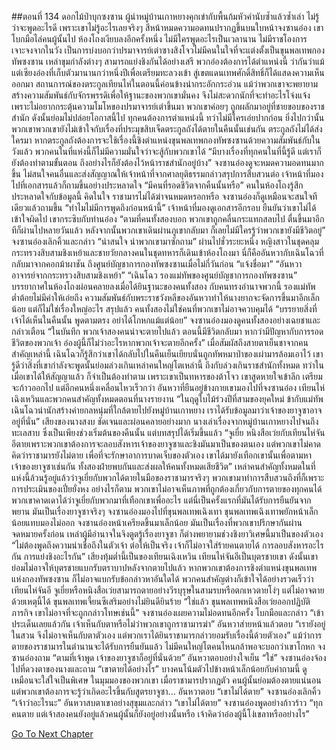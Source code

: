 ##ตอนที่ 134 ดอกไม้ป่าบุกซงซาน
ผู้นำหมู่บ้านเกาหยางคุกเข่ากับพื้นก้มหัวคำนับซ้ำแล้วซ้ำเล่า ไม่รู้ว่าจะพูดอะไรดี
เพราะเขาไม่รู้อะไรเลยจริงๆ
สีหน้าหมดความอดทนปรากฏขึ้นบนใบหน้าจงซานอ๋อง เขาโบกมือไล่คนผู้นั้นไป
ห้องโถงเงียบลงอีกครั้งหนึ่ง ไม่มีใครพูดอะไรเป็นเวลานาน
ไม่มีราชโองการเจาะจงจากในวัง เป็นการบ่งบอกว่าปรมาจารย์เต๋าซางสิงโจวไม่มีคนในใจที่จะแต่งตั้งเป็นขุนพลเทพกองทัพซงซาน เหล่าขุมกำลังต่างๆ สามารถแย่งชิงกันได้อย่างเสรี
พวกอ๋องต้องการได้ตำแหน่งนี้ ว่ากันว่าแม้แต่เซียงอ๋องที่เก็บตัวมานานกว่าหนึ่งปีเพื่อเตรียมทะลวงเข้า สู่เขตแดนเทพศักดิ์สิทธิ์ก็ได้แสดงความเห็นออกมา
สถานการณ์ของตระกูลเทียนไห่ในตอนนี้ค่อนข้างน่ากระอักกระอ่วน แม้ว่าพวกเขาจะพยายามสร้างความสัมพันธ์กับจักรพรรดิเพื่อให้ฐานะของพวกเขามั่นคง จึงไม่สะดวกนักที่จะทำอะไรโจ่งแจ้งเพราะไม่อยากกระตุ้นความโมโหของปรมาจารย์เต๋าขึ้นมา พวกเขาค่อยๆ ถูกผลักมาอยู่ที่ชายขอบของราชสำนัก ดังนั้นย่อมไม่ปล่อยโอกาสนี้ไป
ทุกคนต้องการตำแหน่งนี้ ทว่าไม่มีใครเอ่ยปากก่อน
ยิ่งไปกว่านั้น พวกเขาพวกเขายังไม่เข้าใจกับเรื่องที่ประมุขสิบเจ็ดตระกูลถังได้ตายในคืนนั้นเช่นกัน ตระกูลถังไม่ได้ส่งใครมา หากตระกูลถังต้องการจะใช้เรื่องนี้ชิงตำแหน่งขุนพลเทพกองทัพซงซานด้วยความสัมพันธ์กับในวังแล้ว พวกคนในที่แห่งนี้ก็ไม่มีความมั่นใจว่าจะสู้กับพวกเขาได้
“มีบางเรื่องที่ทุกคนในที่นี้รู้ดี แต่เราก็ยังต้องทำตามขั้นตอน ถึงอย่างไรก็ยังต้องไว้หน้าราชสำนักอยู่บ้าง”
จงซานอ๋องดูจะหมดความอดทนมากขึ้น ไม่สนใจคนอื่นและส่งสัญญาณให้เจ้าหน้าที่จากศาลยุติธรรมกล่าวสรุปการสืบสวนต่อ เจ้าหน้าที่มองไปที่เอกสารแล้วก็ถามขึ้นอย่างประหลาดใจ “มีคนที่รอดชีวิตจากคืนนั้นหรือ”
คนในห้องโถงรู้สึกประหลาดใจกับข้อมูลนี้ คิดในใจ ราชามารไม่ได้ฆ่าจนหมดหรอกหรือ
จงซานอ๋องก็ดูเหมือนจะสนใจทีเดียวแล้วถามขึ้น “ทำไมไม่มีการพูดถึงก่อนหน้านี้”
เจ้าหน้าที่มองดูเอกสารอีกรอบ ยืนยันว่าเขาไม่ได้เข้าใจผิดไป เขากระซิบกับท่านอ๋อง “ตามที่คนทั้งสองบอก พวกเขาถูกคลื่นกระแทกสลบไป ตื่นขึ้นมาอีกทีก็ผ่านไปหลายวันแล้ว หลังจากนั้นพวกเขาเดินผ่านภูเขากลับมา ก็เลยไม่มีใครรู้ว่าพวกเขายังมีชีวิตอยู่”
จงซานอ๋องเลิกคิ้วและกล่าว “น่าสนใจ นำพวกเขามาซักถาม”
ผ่านไปชั่วระยะหนึ่ง หญิงสาวในชุดคลุมกระทรวงสิบสามชิงเหย้าและชายวัยกลางคนในชุดทหารก็เดินเข้าห้องโถงมา
นี่ก็คืออันหวากับเฉินโฉวที่กลับมาจากคอกม้าผาชัน ถึงศูนย์บัญชาการกองทัพซงซานเมื่อไม่กี่วันก่อน
“แจ้งชื่อมา”
“อันหวา อาจารย์จากกระทรวงสิบสามชิงเหย้า”
“เฉินโฉว รองแม่ทัพของศูนย์บัญชาการกองทัพซงซาน”
บรรยากาศในห้องโถงผ่อนคลายลงเมื่อได้ยินฐานะของคนทั้งสอง
กับคนทรงอำนาจพวกนี้ รองแม่ทัพต่ำต้อยไม่มีค่าให้เอ่ยถึง ความสัมพันธ์กับพระราชวังหลีของอันหวาทำให้นางยากจะจัดการขึ้นมาอีกเล็กน้อย แต่ก็ไม่ใช่เรื่องใหญ่อะไร สรุปแล้ว คนทั้งสองไม่ใช่คนที่พวกเขาไม่อาจควบคุมได้
“บรรยายสิ่งที่เจ้าได้เห็นในคืนนั้น พูดตามตรง อย่าได้โกหกแม้แต่น้อย”
จงซานอ๋องมองดูคนทั้งสองอย่างเฉยชาและกล่าวเตือน “ในบันทึก พวกเจ้าสองคนน่าจะตายไปแล้ว ตอนนี้มีชีวิตกลับมา หากว่ามีปัญหากับการรอดชีวิตของพวกเจ้า อ๋องผู้นี้ก็ไม่ว่าอะไรหากพวกเจ้าจะตายอีกครั้ง”
เมื่อสัมผัสถึงสายตาเย็นชาจากคนสำคัญเหล่านี้ เฉินโฉวก็รู้สึกว่าเขาได้กลับไปในคืนเย็นเยียบนั่นถูกทัพหมาป่าของเผ่ามารล้อมเอาไว้
เขารู้ดีว่าสิ่งที่เขากำลังจะพูดนั้นย่อมล่วงเกินเหล่าคนใหญ่โตเหล่านี้ ถึงกับล่วงเกินราชสำนักทั้งหมด
ทว่าในเมื่อเขาได้ให้สัญญาแล้ว ก็จำเป็นต้องทำตาม เพราะเขาเป็นทหารของต้าโจว
เขาสูดหายใจเข้าลึก เตรียมจะก้าวออกไป
แต่อีกคนหนึ่งเคลื่อนไหวเร็วกว่า
อันหวาที่ยืนอยู่ข้างกายเขามองไปที่จงซานอ๋อง เทียนไห่เฉิงเหวินและพวกคนสำคัญทั้งหมดตอนที่นางรายงาน “ในฤดูใบไม้ร่วงปีที่สามของยุคใหม่ ข้ากับแม่ทัพเฉินโฉวนำนักสร้างค่ายกลหนุ่มที่ใกล้ตายไปยังหมู่บ้านเกาหยาง เราได้รับข้อมูลมาว่าเจ้าของยาจูซาอาจอยู่ที่นั่น”
เสียงของนางสงบ ชัดเจนและผ่อนคลายอย่างมาก
นางเล่าเรื่องจากหมู่บ้านเกาหยางไปจนถึงทะเลสาบ ซึ่งเป็นเพียงช่วงเริ่มต้นของคืนนั้น แต่บทสรุปได้เริ่มขึ้นแล้ว
“จูเยี่ย หนิงสือเว่ยกับเทียนไห่จันอีตายเพราะพวกเขาต้องการจะลอบสังหารเจ้าของยาจูซาและชิงมันมาเป็นของตนเอง แต่พวกเขาไม่คาดคิดว่าราชามารยังไม่ตาย เพื่อที่จะรักษาอาการบาดเจ็บของตัวเอง เขาได้มายังเทือกเขานั้นเพื่อตามหาเจ้าของยาจูซาเช่นกัน ทั้งสองฝ่ายพบกันและส่งผลให้คนทั้งหมดเสียชีวิต”
เหล่าคนสำคัญทั้งหมดในที่แห่งนี้ล้วนรู้อยู่แล้วว่าจูเยี่ยกับพวกได้ตายในมือของราชามารจริงๆ
พวกเขามาทำการสืบสวนถึงที่ก็เพราะการประเมินของเปี๋ยยั่งหง อย่างไรก็ตาม พวกเขาไม่อาจเห็นภาพที่ถูกต้องเกี่ยวกับการตายของทุกคนได้
พวกเขาคาดเดาได้ว่าจูเยี่ยกับพวกมาที่เทือกเขาเพื่ออะไร แต่นี่เป็นครั้งแรกที่มันได้รับการยืนยันจากพยาน
มันเป็นเรื่องยาจูซาจริงๆ
จงซานอ๋องมองไปที่ขุนพลเทพเฉิงเทา
ขุนพลเทพเฉิงเทาพยักหน้าเล็กน้อยแทบมองไม่ออก
จงซานอ๋องหน้าเครียดขึ้นมาเล็กน้อย มันเป็นเรื่องที่พวกเขาปรึกษากันผ่านจดหมายครั้งก่อน
เหล่าผู้มีอำนาจในจิงตูตรู้เรื่องยาจูซา ก็ต่างพยายามช่วงชิงยาวิเศษนี้มาเป็นของตัวเอง
“ไม่ต้องพูดถึงความน่าเชื่อถึงในตัวเจ้า ต่อให้เป็นจริง เจ้าก็ไม่อาจใส่ร้ายคนตายได้ การลอบสังหารอะไรกัน การแย่งชิงอะไรกัน”
เสียงทุ้มต่ำนี้เป็นของเทียนเฉิงเหวิน
เทียนไห่จันอีเป็นบุตรชายเขา ดังนั้นเขาย่อมไม่อาจให้บุตรชายแบกรับตราบาปหลังจากตายไปแล้ว
หากพวกเขาต้องการชิงตำแหน่งขุนพลเทพแห่งกองทัพซงซาน ก็ไม่อาจแบกรับข้อกล่าวหาอันใดได้
พวกคนสำคัญต่างก็เข้าใจได้อย่างรวดเร็วว่าเทียนไห่จันอี จูเยี่ยหรือหนิงสือเว่ยสามารถตายอย่างวีรบุรุษในสามรบหรือตกเหวตายโง่ๆ แต่ไม่อาจตายด้วยเหตุนี้ได้
ขุนพลเทพเจี้ยนซีเสริมอย่างไม่ยินดียินร้าย “ใช่แล้ว ขุนพลเทพหนิงสือเว่ยออกปฏิบัติภารกิจ เขาไม่อาจที่จะถูกกล่าวโทษเช่นนี้”
จงซานอ๋องเผยความไม่อดทนอีกครั้ง โบกมือและกล่าว “เข้าประเด็นเลยแล้วกัน เจ้าเห็นกับตาหรือไม่ว่าพวกเขาถูกราชามารฆ่า”
อันหวาส่ายหน้าแล้วตอบ “เรายังอยู่ในสวน จึงไม่อาจเห็นกับตาตัวเอง แต่พวกเราได้ยินราชามารกล่าวยอมรับเรื่องนี้ด้วยตัวเอง”
แม้ว่าการตายของราชามารในตำนานจะได้รับการยืนยันแล้ว ไม่มีคนใหญ่โตคนไหนกล้าพอจะบอกว่าเขาโกหก
จงซานอ๋องถาม “ตามที่เจ้าพูด เจ้าของยาจูซาก็อยู่ที่นั่นด้วย”
อันหวาตอบอย่างใจเย็น “ใช่”
จงซานอ๋องจ้องไปที่ดวงตาของนางและถาม “เขาตายได้อย่างไร”
บางคนโน้มตัวไปข้างหน้าเล็กน้อยกับคำถามนี้ ดูเหมือนจะใส่ใจเป็นพิเศษ
ในมุมมองของพวกเขา เมื่อราชามารปรากฏตัว คนผู้นั้นย่อมต้องตายแน่นอน แต่พวกเขาต้องการจะรู้ว่าเกิดอะไรขึ้นกับสูตรยาจูซา...
อันหวาตอบ “เขาไม่ได้ตาย”
จงซานอ๋องเลิกคิ้ว “เจ้าว่าอะไรนะ”
อันหวาสบตาเขาอย่างสุขุมและกล่าว “เขาไม่ได้ตาย”
จงซานอ๋องพูดอย่างก้าวร้าว “ทุกคนตาย แต่เจ้าสองคนยังอยู่แล้วคนผู้นั้นก็ยังอยู่อย่างนั้นหรือ เจ้าคิดว่าอ๋องผู้นี้โง่เขลาหรืออย่างไร”


[Go To Next Chapter]( ./807.md)
